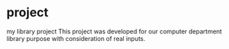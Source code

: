 # project
my library project
This project was developed for our computer department library purpose with consideration of real inputs.
